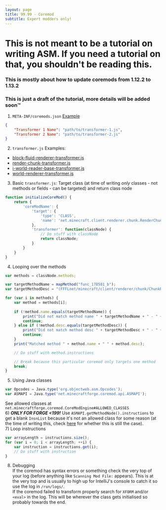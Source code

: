 ```yaml
---
layout: page
title: 99.99 - Coremod
subtitle: Expert modders only!
---
```


# This is not meant to be a tutorial on writing ASM. If you need a tutorial on that, you shouldn't be reading this.
### This is mostly about how to update coremods from 1.12.2 to 1.13.2

### This is just a draft of the tutorial, more details will be added soon™️

1) `META-INF/coremods.json` [Example](https://github.com/Cadiboo/NoCubes/tree/master/src/main/resources/META-INF/coremods.json)
```json
{
	"Transformer 1 Name": "path/to/transformer-1.js",
	"Transformer 2 Name": "path/to/transformer-2.js"
}
```  
2) `transformer.js` Examples:  
- [block-fluid-renderer-transformer.js](https://github.com/Cadiboo/NoCubes/blob/master/src/main/resources/block-fluid-renderer-transformer.js)  
- [render-chunk-transformer.js](https://github.com/Cadiboo/NoCubes/blob/master/src/main/resources/render-chunk-transformer.js)  
- [i-world-reader-base-transformer.js](https://github.com/Cadiboo/NoCubes/blob/master/src/main/resources/i-world-reader-base-transformer.js)  
- [world-renderer-transformer.js](https://github.com/Cadiboo/NoCubes/blob/master/src/main/resources/world-renderer-transformer.js)  

3) Basic `transformer.js`: Target class (at time of writing _only_ classes - not methods or fields - can be targeted) and return class node
```javascript
function initializeCoreMod() {
	return {
		'coreModName': {
			'target': {
				'type': 'CLASS',
				'name': 'net.minecraft.client.renderer.chunk.RenderChunk'
			},
			'transformer': function(classNode) {
				// Do stuff with classNode
				return classNode;
			}
		}
	}
}
```  
4) Looping over the methods
```javascript
var methods = classNode.methods;

var targetMethodName = mapMethod("func_178581_b");
var targetMethodDesc = "(FFFLnet/minecraft/client/renderer/chunk/ChunkRenderTask;)V";

for (var i in methods) {
	var method = methods[i];
	
	if (!method.name.equals(targetMethodName)) {
		print("Did not match method name " + targetMethodName + " - " + method.name);
		continue;
	} else if (!method.desc.equals(targetMethodDesc)) {
		print("Did not match method desc " + targetMethodDesc + " - " + method.desc);
		continue;
	}
	print("Matched method " + method.name + " " + method.desc);

	// Do stuff with method.instructions

	// Break because this particular coremod only targets one method
	break;
}
```  
5) Using Java classes
```javascript
var Opcodes = Java.type('org.objectweb.asm.Opcodes');
var ASMAPI = Java.type('net.minecraftforge.coremod.api.ASMAPI');
```
See allowed classes at `net.minecraftforge.coremod.CoreModEngine#ALLOWED_CLASSES`  
6) ***ONLY FOR FORGE <199!*** Use `ASMAPI.getMethodNode().instructions` to get a blank `InsnList` because it's not an allowed class for some reason (at the time of writing this, check [here](https://github.com/MinecraftForge/CoreMods/pull/14) for whether this is still the case).  
7) Loop instructions
```javascript
var arrayLength = instructions.size();
for (var i = 0; i < arrayLength; ++i) {
	var instruction = instructions.get(i);
	// Do stuff with instruction
}
```  
8) Debugging  
If the coremod has syntax errors or something check the very top of your log (before anything like `Scanning Mod File:` appears). This is at the very top and is usually to high up for IntelliJ's console to catch it so use the log in `/run/logs/`.  
If the coremod failed to transform properly search for `XFORM` and/or `<eval>` in the log. This will be wherever the class gets initialised so probably towards the end.
